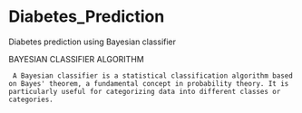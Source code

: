 # Diabetes_Prediction
Diabetes prediction using Bayesian classifier

BAYESIAN CLASSIFIER ALGORITHM

     A Bayesian classifier is a statistical classification algorithm based on Bayes' theorem, a fundamental concept in probability theory. It is particularly useful for categorizing data into different classes or categories.

